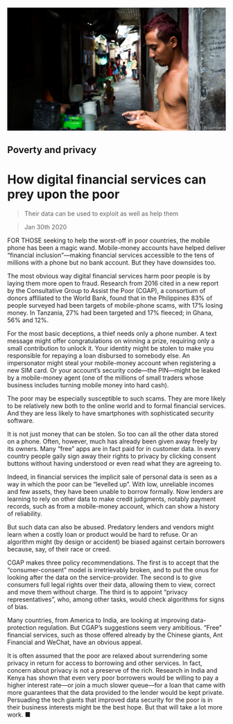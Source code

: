 ![](./images/20200201_FNP002.jpg)

## Poverty and privacy

# How digital financial services can prey upon the poor

> Their data can be used to exploit as well as help them

> Jan 30th 2020

FOR THOSE seeking to help the worst-off in poor countries, the mobile phone has been a magic wand. Mobile-money accounts have helped deliver “financial inclusion”—making financial services accessible to the tens of millions with a phone but no bank account. But they have downsides too.

The most obvious way digital financial services harm poor people is by laying them more open to fraud. Research from 2016 cited in a new report by the Consultative Group to Assist the Poor (CGAP), a consortium of donors affiliated to the World Bank, found that in the Philippines 83% of people surveyed had been targets of mobile-phone scams, with 17% losing money. In Tanzania, 27% had been targeted and 17% fleeced; in Ghana, 56% and 12%.

For the most basic deceptions, a thief needs only a phone number. A text message might offer congratulations on winning a prize, requiring only a small contribution to unlock it. Your identity might be stolen to make you responsible for repaying a loan disbursed to somebody else. An impersonator might steal your mobile-money account when registering a new SIM card. Or your account’s security code—the PIN—might be leaked by a mobile-money agent (one of the millions of small traders whose business includes turning mobile money into hard cash).

The poor may be especially susceptible to such scams. They are more likely to be relatively new both to the online world and to formal financial services. And they are less likely to have smartphones with sophisticated security software.

It is not just money that can be stolen. So too can all the other data stored on a phone. Often, however, much has already been given away freely by its owners. Many “free” apps are in fact paid for in customer data. In every country people gaily sign away their rights to privacy by clicking consent buttons without having understood or even read what they are agreeing to.

Indeed, in financial services the implicit sale of personal data is seen as a way in which the poor can be “levelled up”. With low, unreliable incomes and few assets, they have been unable to borrow formally. Now lenders are learning to rely on other data to make credit judgments, notably payment records, such as from a mobile-money account, which can show a history of reliability.

But such data can also be abused. Predatory lenders and vendors might learn when a costly loan or product would be hard to refuse. Or an algorithm might (by design or accident) be biased against certain borrowers because, say, of their race or creed.

CGAP makes three policy recommendations. The first is to accept that the “consumer-consent” model is irretrievably broken, and to put the onus for looking after the data on the service-provider. The second is to give consumers full legal rights over their data, allowing them to view, correct and move them without charge. The third is to appoint “privacy representatives”, who, among other tasks, would check algorithms for signs of bias.

Many countries, from America to India, are looking at improving data-protection regulation. But CGAP’s suggestions seem very ambitious. “Free” financial services, such as those offered already by the Chinese giants, Ant Financial and WeChat, have an obvious appeal.

It is often assumed that the poor are relaxed about surrendering some privacy in return for access to borrowing and other services. In fact, concern about privacy is not a preserve of the rich. Research in India and Kenya has shown that even very poor borrowers would be willing to pay a higher interest rate—or join a much slower queue—for a loan that came with more guarantees that the data provided to the lender would be kept private. Persuading the tech giants that improved data security for the poor is in their business interests might be the best hope. But that will take a lot more work. ■
